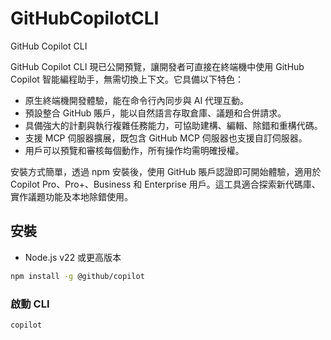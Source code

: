 # GitHubCopilotCLI
GitHub Copilot CLI

GitHub Copilot CLI 現已公開預覽，讓開發者可直接在終端機中使用 GitHub Copilot 智能編程助手，無需切換上下文。它具備以下特色：

- 原生終端機開發體驗，能在命令行內同步與 AI 代理互動。
- 預設整合 GitHub 賬戶，能以自然語言存取倉庫、議題和合併請求。
- 具備強大的計劃與執行複雜任務能力，可協助建構、編輯、除錯和重構代碼。
- 支援 MCP 伺服器擴展，既包含 GitHub MCP 伺服器也支援自訂伺服器。
- 用戶可以預覽和審核每個動作，所有操作均需明確授權。

安裝方式簡單，透過 npm 安裝後，使用 GitHub 賬戶認證即可開始體驗，適用於 Copilot Pro、Pro+、Business 和 Enterprise 用戶。這工具適合探索新代碼庫、實作議題功能及本地除錯使用。

## 安裝
- Node.js v22 或更高版本
```bash
npm install -g @github/copilot
```

### 啟動 CLI
```bash
copilot
```

